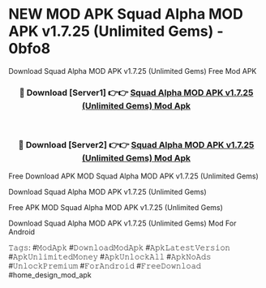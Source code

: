 # NEW MOD APK Squad Alpha MOD APK v1.7.25 (Unlimited Gems) - 0bfo8
Download Squad Alpha MOD APK v1.7.25 (Unlimited Gems) Free Mod APK

<div align="center">
<h3>🔴 Download [Server1] 👉👉 <a href="https://apk-comot.site?title=Squad_Alpha_MOD_APK_v1.7.25_(Unlimited_Gems)">Squad Alpha MOD APK v1.7.25 (Unlimited Gems) Mod Apk</a></h3><br>

<h3>🔴 Download [Server2] 👉👉 <a href="https://apk-comot.site?title=Squad_Alpha_MOD_APK_v1.7.25_(Unlimited_Gems)">Squad Alpha MOD APK v1.7.25 (Unlimited Gems) Mod Apk</a></h3>
</div>


Free Download APK MOD Squad Alpha MOD APK v1.7.25 (Unlimited Gems)

Download Squad Alpha MOD APK v1.7.25 (Unlimited Gems) 

Free APK MOD Squad Alpha MOD APK v1.7.25 (Unlimited Gems) 

Download Squad Alpha MOD APK v1.7.25 (Unlimited Gems) Mod For Android

𝚃𝚊𝚐𝚜: #𝙼𝚘𝚍𝙰𝚙𝚔 #𝙳𝚘𝚠𝚗𝚕𝚘𝚊𝚍𝙼𝚘𝚍𝙰𝚙𝚔 #𝙰𝚙𝚔𝙻𝚊𝚝𝚎𝚜𝚝𝚅𝚎𝚛𝚜𝚒𝚘𝚗 #𝙰𝚙𝚔𝚄𝚗𝚕𝚒𝚖𝚒𝚝𝚎𝚍𝙼𝚘𝚗𝚎𝚢 #𝙰𝚙𝚔𝚄𝚗𝚕𝚘𝚌𝚔𝙰𝚕𝚕 #𝙰𝚙𝚔𝙽𝚘𝙰𝚍𝚜 #𝚄𝚗𝚕𝚘𝚌𝚔𝙿𝚛𝚎𝚖𝚒𝚞𝚖 #𝙵𝚘𝚛𝙰𝚗𝚍𝚛𝚘𝚒𝚍 #𝙵𝚛𝚎𝚎𝙳𝚘𝚠𝚗𝚕𝚘𝚊𝚍 #home_design_mod_apk